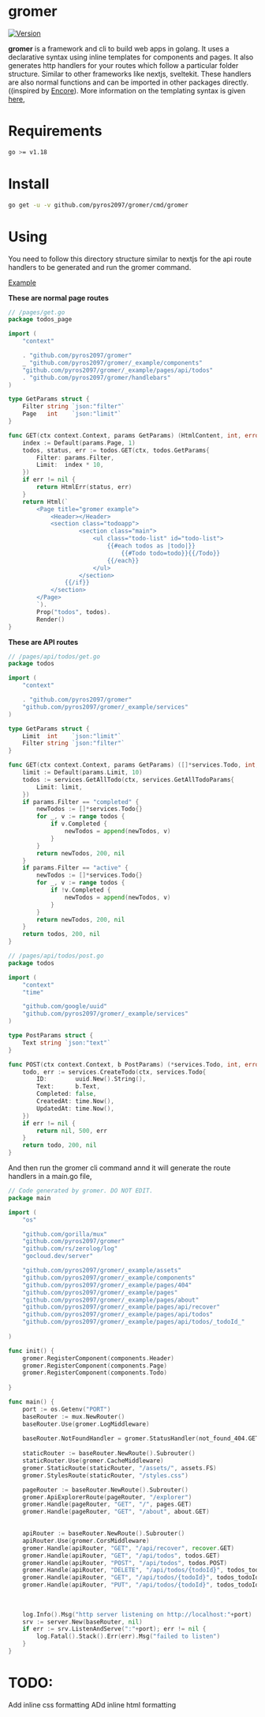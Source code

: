 # gromer

[![Version](https://badge.fury.io/gh/pyros2097%2Fgromer.svg)](https://github.com/pyros2097/gromer)

**gromer** is a framework and cli to build web apps in golang.
It uses a declarative syntax using inline templates for components and pages.
It also generates http handlers for your routes which follow a particular folder structure. Similar to other frameworks like nextjs, sveltekit.
These handlers are also normal functions and can be imported in other packages directly. ((inspired by [Encore](https://encore.dev/)).
More information on the templating syntax is given [here](https://github.com/pyrossh/gromer/blob/master/handlebars/README.md),

# Requirements

```sh
go >= v1.18
```

# Install

```sh
go get -u -v github.com/pyros2097/gromer/cmd/gromer
```

# Using

You need to follow this directory structure similar to nextjs for the api route handlers to be generated and run the gromer command.

[Example](https://github.com/pyros2097/gromer/tree/master/_example)


**These are normal page routes**
```go
// /pages/get.go
package todos_page

import (
	"context"

	. "github.com/pyros2097/gromer"
	_ "github.com/pyros2097/gromer/_example/components"
	"github.com/pyros2097/gromer/_example/pages/api/todos"
	. "github.com/pyros2097/gromer/handlebars"
)

type GetParams struct {
	Filter string `json:"filter"`
	Page   int    `json:"limit"`
}

func GET(ctx context.Context, params GetParams) (HtmlContent, int, error) {
	index := Default(params.Page, 1)
	todos, status, err := todos.GET(ctx, todos.GetParams{
		Filter: params.Filter,
		Limit:  index * 10,
	})
	if err != nil {
		return HtmlErr(status, err)
	}
	return Html(`
		<Page title="gromer example">
			<Header></Header>
			<section class="todoapp">
					<section class="main">
						<ul class="todo-list" id="todo-list">
							{{#each todos as |todo|}}
								{{#Todo todo=todo}}{{/Todo}}
							{{/each}}
						</ul>
					</section>
				{{/if}}
			</section>
		</Page>
		`).
		Prop("todos", todos).
		Render()
}
```


**These are API routes**
```go
// /pages/api/todos/get.go
package todos

import (
	"context"

	. "github.com/pyros2097/gromer"
	"github.com/pyros2097/gromer/_example/services"
)

type GetParams struct {
	Limit  int    `json:"limit"`
	Filter string `json:"filter"`
}

func GET(ctx context.Context, params GetParams) ([]*services.Todo, int, error) {
	limit := Default(params.Limit, 10)
	todos := services.GetAllTodo(ctx, services.GetAllTodoParams{
		Limit: limit,
	})
	if params.Filter == "completed" {
		newTodos := []*services.Todo{}
		for _, v := range todos {
			if v.Completed {
				newTodos = append(newTodos, v)
			}
		}
		return newTodos, 200, nil
	}
	if params.Filter == "active" {
		newTodos := []*services.Todo{}
		for _, v := range todos {
			if !v.Completed {
				newTodos = append(newTodos, v)
			}
		}
		return newTodos, 200, nil
	}
	return todos, 200, nil
}

```

```go
// /pages/api/todos/post.go
package todos

import (
	"context"
	"time"

	"github.com/google/uuid"
	"github.com/pyros2097/gromer/_example/services"
)

type PostParams struct {
	Text string `json:"text"`
}

func POST(ctx context.Context, b PostParams) (*services.Todo, int, error) {
	todo, err := services.CreateTodo(ctx, services.Todo{
		ID:        uuid.New().String(),
		Text:      b.Text,
		Completed: false,
		CreatedAt: time.Now(),
		UpdatedAt: time.Now(),
	})
	if err != nil {
		return nil, 500, err
	}
	return todo, 200, nil
}
```

And then run the gromer cli command annd it will generate the route handlers in a main.go file,
```go
// Code generated by gromer. DO NOT EDIT.
package main

import (
	"os"

	"github.com/gorilla/mux"
	"github.com/pyros2097/gromer"
	"github.com/rs/zerolog/log"
	"gocloud.dev/server"

	"github.com/pyros2097/gromer/_example/assets"
	"github.com/pyros2097/gromer/_example/components"
	"github.com/pyros2097/gromer/_example/pages/404"
	"github.com/pyros2097/gromer/_example/pages"
	"github.com/pyros2097/gromer/_example/pages/about"
	"github.com/pyros2097/gromer/_example/pages/api/recover"
	"github.com/pyros2097/gromer/_example/pages/api/todos"
	"github.com/pyros2097/gromer/_example/pages/api/todos/_todoId_"
	
)

func init() {
	gromer.RegisterComponent(components.Header)
	gromer.RegisterComponent(components.Page)
	gromer.RegisterComponent(components.Todo)
	
}

func main() {
	port := os.Getenv("PORT")
	baseRouter := mux.NewRouter()
	baseRouter.Use(gromer.LogMiddleware)
	
	baseRouter.NotFoundHandler = gromer.StatusHandler(not_found_404.GET)
	
	staticRouter := baseRouter.NewRoute().Subrouter()
	staticRouter.Use(gromer.CacheMiddleware)
	gromer.StaticRoute(staticRouter, "/assets/", assets.FS)
	gromer.StylesRoute(staticRouter, "/styles.css")

	pageRouter := baseRouter.NewRoute().Subrouter()
	gromer.ApiExplorerRoute(pageRouter, "/explorer")
	gromer.Handle(pageRouter, "GET", "/", pages.GET)
	gromer.Handle(pageRouter, "GET", "/about", about.GET)
	

	apiRouter := baseRouter.NewRoute().Subrouter()
	apiRouter.Use(gromer.CorsMiddleware)
	gromer.Handle(apiRouter, "GET", "/api/recover", recover.GET)
	gromer.Handle(apiRouter, "GET", "/api/todos", todos.GET)
	gromer.Handle(apiRouter, "POST", "/api/todos", todos.POST)
	gromer.Handle(apiRouter, "DELETE", "/api/todos/{todoId}", todos_todoId_.DELETE)
	gromer.Handle(apiRouter, "GET", "/api/todos/{todoId}", todos_todoId_.GET)
	gromer.Handle(apiRouter, "PUT", "/api/todos/{todoId}", todos_todoId_.PUT)
	
	
	
	log.Info().Msg("http server listening on http://localhost:"+port)
	srv := server.New(baseRouter, nil)
	if err := srv.ListenAndServe(":"+port); err != nil {
		log.Fatal().Stack().Err(err).Msg("failed to listen")
	}
}
```

# TODO:
Add inline css formatting
ADd inline html formatting